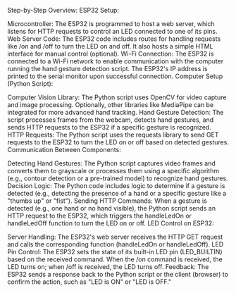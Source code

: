 
Step-by-Step Overview:
ESP32 Setup:

Microcontroller: The ESP32 is programmed to host a web server, which listens for HTTP requests to control an LED connected to one of its pins.
Web Server Code: The ESP32 code includes routes for handling requests like /on and /off to turn the LED on and off. It also hosts a simple HTML interface for manual control (optional).
Wi-Fi Connection: The ESP32 is connected to a Wi-Fi network to enable communication with the computer running the hand gesture detection script. The ESP32's IP address is printed to the serial monitor upon successful connection.
Computer Setup (Python Script):

Computer Vision Library: The Python script uses OpenCV for video capture and image processing. Optionally, other libraries like MediaPipe can be integrated for more advanced hand tracking.
Hand Gesture Detection: The script processes frames from the webcam, detects hand gestures, and sends HTTP requests to the ESP32 if a specific gesture is recognized.
HTTP Requests: The Python script uses the requests library to send GET requests to the ESP32 to turn the LED on or off based on detected gestures.
Communication Between Components:

Detecting Hand Gestures: The Python script captures video frames and converts them to grayscale or processes them using a specific algorithm (e.g., contour detection or a pre-trained model) to recognize hand gestures.
Decision Logic: The Python code includes logic to determine if a gesture is detected (e.g., detecting the presence of a hand or a specific gesture like a "thumbs up" or "fist").
Sending HTTP Commands: When a gesture is detected (e.g., one hand or no hand visible), the Python script sends an HTTP request to the ESP32, which triggers the handleLedOn or handleLedOff function to turn the LED on or off.
LED Control on ESP32:

Server Handling: The ESP32's web server receives the HTTP GET request and calls the corresponding function (handleLedOn or handleLedOff).
LED Pin Control: The ESP32 sets the state of its built-in LED pin (LED_BUILTIN) based on the received command. When the /on command is received, the LED turns on; when /off is received, the LED turns off.
Feedback: The ESP32 sends a response back to the Python script or the client (browser) to confirm the action, such as "LED is ON" or "LED is OFF."

